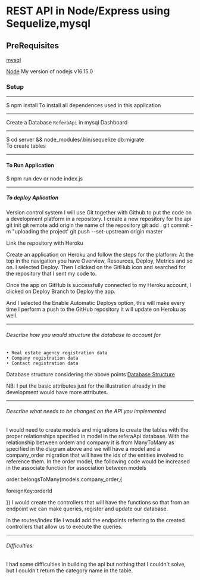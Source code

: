 # REST API in Node/Express using Sequelize,mysql


## PreRequisites
 [mysql](https://www.mysql.com/downloads/)

 [Node](https://nodejs.org/en/download/)
My version of nodejs
v16.15.0
### Setup
---
 $ npm install
 To install all dependences used in this application

---
Create a Database `ReferaApi` in mysql Dashboard

---
$ cd server && node_modules/.bin/sequelize db:migrate      
To create tables

---
#### To Run Application

$ npm run dev or node index.js

---
##### To deploy Aplication


Version control system 
I will use Git together with Github to put the code on a development platform in a repository.
I create a new repository for the api
git init
git remote add origin the name of the repository
git add .
git commit -m "uploading the project'
git push --set-upstream origin master

Link the repository with Heroku

Create an application on Heroku and follow the steps for the platform:
At the top in the navigation you have Overview, Resources, Deploy, Metrics and so on. 
I selected Deploy. 
Then I clicked on the GitHub icon and searched for the repository that I sent my code to.

Once the app on GitHub is successfully connected to my Heroku account, I clicked on Deploy Branch to Deploy the app.

And I selected the Enable Automatic Deploys option, this will make every time I perform a push to the GitHub repository it will update on Heroku as well.


---
###### Describe how you would structure the database to account for 
    • Real estate agency registration data 
    • Company registration data 
    • Contact registration data 


Database structure considering the above points
[Database Structure](https://github.com/lmatusse/ReferaAPIConcept/blob/master/Estruturadb.png)

NB: I put the basic attributes just for the illustration already in the development would have more attributes.

---
###### Describe what needs to be changed on the API you implemented

I would need to create models and migrations to create the tables with the proper relationships specified in model in the referaApi database.
With the relationship between ordem and company it is from ManyToMany as specified in the diagram above and we will have a model and a company_order migration that will have the ids of the entities involved to reference them.
In the order model, the following code would be increased in the associate function for association between models

order.belongsToMany(models.company_order,{

foreignKey:orderId

})
I would create the controllers that will have the functions so that from an endpoint we can make queries, register and update our database.

In the routes/index file I would add the endpoints referring to the created controllers that allow us to execute the queries.




---
###### Difficulties:
I had some difficulties in building the api but nothing that I couldn't solve, but I couldn't return the category name in the table.
